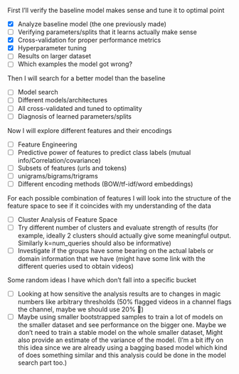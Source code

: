 First I’ll verify the baseline model makes sense and tune it to optimal point
- [x] Analyze baseline model (the one previously made)
- [ ] Verifying parameters/splits that it learns actually make sense
- [x] Cross-validation for proper performance metrics
- [x] Hyperparameter tuning 
- [ ] Results on larger dataset
- [ ] Which examples the model got wrong?
 
Then I will search for a better model than the baseline
- [ ] Model search
- [ ] Different models/architectures
- [ ] All cross-validated and tuned to optimality
- [ ] Diagnosis of learned parameters/splits
 
Now I will explore different features and their encodings 
- [ ] Feature Engineering
- [ ] Predictive power of features to predict class labels (mutual info/Correlation/covariance)
- [ ] Subsets of features (urls and tokens)
- [ ] unigrams/bigrams/trigrams
- [ ] Different encoding methods (BOW/tf-idf/word embeddings)
 
For each possible combination of features I will look into the structure of the feature space to see if it coincides with my understanding of the data
- [ ] Cluster Analysis of Feature Space 
- [ ] Try different number of clusters and evaluate strength of results (for example, ideally 2 clusters should actually give some meaningful output. Similarly k=num_queries should also be informative)
- [ ] Investigate if the groups have some bearing on the actual labels or domain information that we have (might have some link with the different queries used to obtain videos)
 
Some random ideas I have which don’t fall into a specific bucket
- [ ] Looking at how sensitive the analysis results are to changes in magic numbers like arbitrary thresholds (50% flagged videos in a channel flags the channel, maybe we should use 20% 🤷‍)
- [ ] Maybe using smaller bootstrapped samples to train a lot of models on the smaller dataset and see performance on the bigger one. Maybe we don’t need to train a stable model on the whole smaller dataset, Might also provide an estimate of the variance of the model. (I’m a bit iffy on this idea since we are already using a bagging based model which kind of does something similar and this analysis could be done in the model search part too.)
